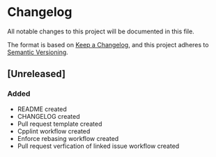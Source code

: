 # Changelog

All notable changes to this project will be documented in this file.

The format is based on [Keep a Changelog](https://keepachangelog.com/en/1.0.0/),
and this project adheres to [Semantic Versioning](https://semver.org/spec/v2.0.0.html).

## [Unreleased]

### Added

- README created
- CHANGELOG created
- Pull request template created
- Cpplint workflow created
- Enforce rebasing workflow created
- Pull request verfication of linked issue workflow created
